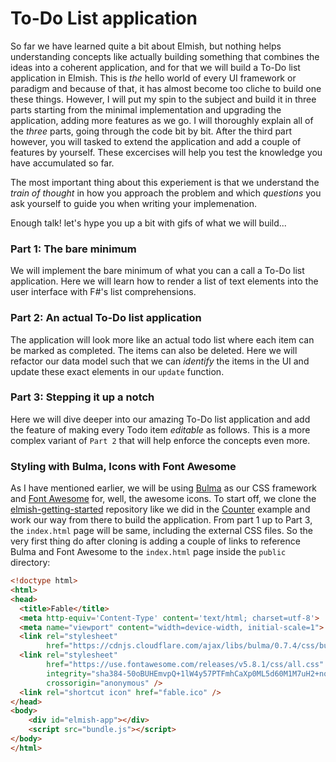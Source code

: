 # To-Do List application

So far we have learned quite a bit about Elmish, but nothing helps understanding concepts like actually building something that combines the ideas into a coherent application, and for that we will build a To-Do list application in Elmish. This is *the* hello world of every UI framework or paradigm and because of that, it has almost become too cliche to build one these things. However, I will put my spin to  the subject and build it in three parts starting from the minimal implementation and upgrading the application, adding more features as we go. I will thoroughly explain all of the *three* parts, going through the code bit by bit. After the third part however, you will tasked to extend the application and add a couple of features by yourself. These excercises will help you test the knowledge you have accumulated so far. 

The most important thing about this experiement is that we understand the *train of thought* in how you approach the problem and which *questions* you ask yourself to guide you when writing your implemenation. 

Enough talk! let's hype you up a bit with gifs of what we will build...

### Part 1: The bare minimum
We will implement the bare minimum of what you can a call a To-Do list application. Here we will learn how to render a list of text elements into the user interface with F#'s list comprehensions.

<div style="width:100%">
  <div style="margin: 0 auto; width:65%;"> 
    <resolved-image source="/images/elm/todo-part1.gif" />      
  </div>
</div>

### Part 2: An actual To-Do list application
The application will look more like an actual todo list where each item can be marked as completed. The items can also be deleted. Here we will refactor our data model such that we can *identify* the items in the UI and update these exact elements in our `update` function.

<div style="width:100%">
  <div style="margin: 0 auto; width:65%;"> 
    <resolved-image source="/images/elm/todo-part2.gif" />      
  </div>
</div>

### Part 3: Stepping it up a notch
Here we will dive deeper into our amazing To-Do list application and add the feature of making every Todo item *editable* as follows. This is a more complex variant of `Part 2` that will help enforce the concepts even more.

<div style="width:100%">
  <div style="margin: 0 auto; width:65%;"> 
    <resolved-image source="/images/elm/todo-part3.gif" />      
  </div>
</div>

### Styling with Bulma, Icons with Font Awesome

As I have mentioned earlier, we will be using [Bulma](https://bulma.io/) as our CSS framework and [Font Awesome](https://fontawesome.com/) for, well, the awesome icons. To start off, we clone the [elmish-getting-started](https://github.com/Zaid-Ajaj/elmish-getting-started) repository like we did in the [Counter](counter.md) example and work our way from there to build the application. From part 1 up to Part 3, the `index.html` page will be same, including the external CSS files. So the very first thing do after cloning is adding a couple of links to reference Bulma and Font Awesome to the `index.html` page inside the `public` directory:
```html {highlight: ['7-12']}
<!doctype html>
<html>
<head>
  <title>Fable</title>
  <meta http-equiv='Content-Type' content='text/html; charset=utf-8'>
  <meta name="viewport" content="width=device-width, initial-scale=1">
  <link rel="stylesheet" 
        href="https://cdnjs.cloudflare.com/ajax/libs/bulma/0.7.4/css/bulma.min.css"/>
  <link rel="stylesheet" 
        href="https://use.fontawesome.com/releases/v5.8.1/css/all.css" 
        integrity="sha384-50oBUHEmvpQ+1lW4y57PTFmhCaXp0ML5d60M1M7uH2+nqUivzIebhndOJK28anvf"
        crossorigin="anonymous" /> 
  <link rel="shortcut icon" href="fable.ico" />
</head>
<body>
    <div id="elmish-app"></div>
    <script src="bundle.js"></script>
</body>
</html>
```